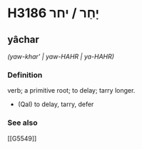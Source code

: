 # H3186 יָחַר / יחר

## yâchar

_(yaw-khar' | yaw-HAHR | ya-HAHR)_

### Definition

verb; a primitive root; to delay; tarry longer.

- (Qal) to delay, tarry, defer
### See also

[[G5549]]

